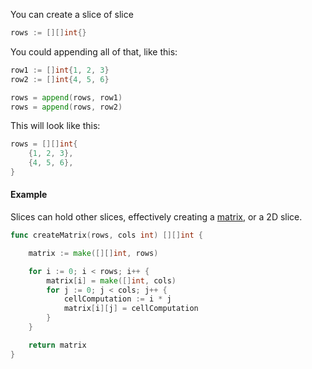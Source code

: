 You can create a slice of slice
```go
rows := [][]int{}
```
You could appending all of that, like this:
```go
row1 := []int{1, 2, 3}
row2 := []int{4, 5, 6}

rows = append(rows, row1)
rows = append(rows, row2)
```
This will look like this:
```go
rows = [][]int{
    {1, 2, 3},
    {4, 5, 6},
}

```
#### Example
Slices can hold other slices, effectively creating a [matrix](https://en.wikipedia.org/wiki/Matrix_(mathematics)), or a 2D slice.
```go
func createMatrix(rows, cols int) [][]int {

    matrix := make([][]int, rows)

    for i := 0; i < rows; i++ {
        matrix[i] = make([]int, cols)
        for j := 0; j < cols; j++ {
            cellComputation := i * j
            matrix[i][j] = cellComputation
        }
    }

    return matrix
}
```